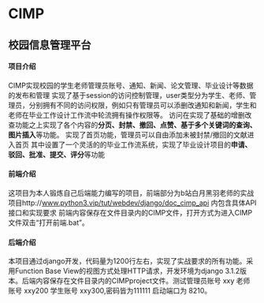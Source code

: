 # CIMP
## 校园信息管理平台

#### 项目介绍
CIMP实现校园的学生老师管理员账号、通知、新闻、论文管理、毕业设计等数据的发布和管理
实现了基于session的访问控制管理，user类型分为学生、老师、管理员，分别拥有不同的访问权限，例如只有管理员可以添删改通知和新闻，学生和老师在毕业工作设计工作流中轮流拥有操作权限等。
访问在实现了基础的增删改查功能之上实现了各个内容的**分页、封禁、撤回、点赞、基于多个关键词的查询、图片插入**等功能。
实现了首页功能，管理员可以自由添加未被封禁/撤回的文献进入首页
其中设置了一个灵活的的毕业工作流系统，实现了毕业设计项目的**申请、驳回、批准、提交、评分**等功能

#### 前端介绍
这项目为本人锻炼自己后端能力编写的项目，前端部分为b站白月黑羽老师的实战项目http://www.python3.vip/tut/webdev/django/doc_cimp_api
内包含具体API接口和实现要求
前端内容保存在文件目录内的CIMP文件，打开方式为进入CIMP文件双击“打开前端.bat”。

#### 后端介绍
本项目通过django开发，代码量为1200行左右，实现了实战要求的所有功能。采用Function Base View的视图方式处理HTTP请求，开发环境为django 3.1.2版本。后端内容保存在文件目录内的CIMPproject文件。测试管理员账号 xxy 老师账号 xxy200 学生账号 xxy300,密码皆为111111
启动端口为 8210。
